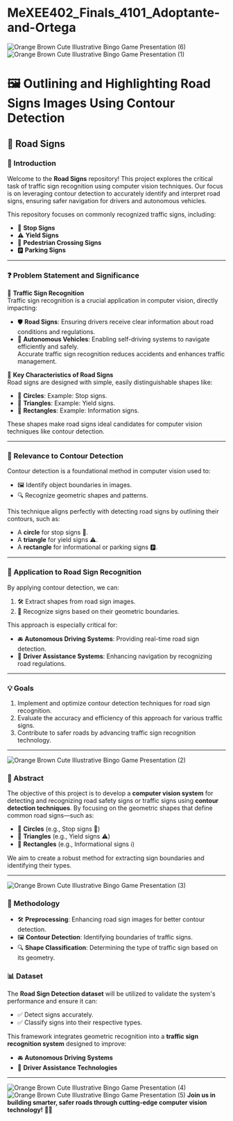 # MeXEE402_Finals_4101_Adoptante-and-Ortega
![Orange Brown Cute Illustrative Bingo Game Presentation (6)](https://github.com/user-attachments/assets/34c913b1-77ba-4a5a-8cfd-edb857ca5351)
![Orange Brown Cute Illustrative Bingo Game Presentation (1)](https://github.com/user-attachments/assets/79757aac-23b3-467d-8eae-b7f4ad8cd286)
# 🖼️ Outlining and Highlighting Road Signs Images Using Contour Detection 

## 🚦 Road Signs

### 📖 Introduction
Welcome to the **Road Signs** repository! This project explores the critical task of traffic sign recognition using computer vision techniques. Our focus is on leveraging contour detection to accurately identify and interpret road signs, ensuring safer navigation for drivers and autonomous vehicles.

This repository focuses on commonly recognized traffic signs, including:
- 🛑 **Stop Signs**
- ⚠️ **Yield Signs**
- 🚸 **Pedestrian Crossing Signs**
- 🅿️ **Parking Signs**

---

### ❓ Problem Statement and Significance

🚗 **Traffic Sign Recognition**  
Traffic sign recognition is a crucial application in computer vision, directly impacting:
- 🛡️ **Road Signs**: Ensuring drivers receive clear information about road conditions and regulations.
- 🤖 **Autonomous Vehicles**: Enabling self-driving systems to navigate efficiently and safely.  
Accurate traffic sign recognition reduces accidents and enhances traffic management.

🔺 **Key Characteristics of Road Signs**  
Road signs are designed with simple, easily distinguishable shapes like:
- 🔴 **Circles**: Example: Stop signs.
- 🔼 **Triangles**: Example: Yield signs.
- 🔷 **Rectangles**: Example: Information signs.

These shapes make road signs ideal candidates for computer vision techniques like contour detection.

---

### 🧪 Relevance to Contour Detection
Contour detection is a foundational method in computer vision used to:
- 🖼️ Identify object boundaries in images.
- 🔍 Recognize geometric shapes and patterns.

This technique aligns perfectly with detecting road signs by outlining their contours, such as:
- A **circle** for stop signs 🛑.
- A **triangle** for yield signs ⚠️.
- A **rectangle** for informational or parking signs 🅿️.

---

### 🚀 Application to Road Sign Recognition
By applying contour detection, we can:
1. 🛠️ Extract shapes from road sign images.
2. 🧩 Recognize signs based on their geometric boundaries.

This approach is especially critical for:
- 🚘 **Autonomous Driving Systems**: Providing real-time road sign detection.
- 🧭 **Driver Assistance Systems**: Enhancing navigation by recognizing road regulations.

---

### 💡 Goals
1. Implement and optimize contour detection techniques for road sign recognition.
2. Evaluate the accuracy and efficiency of this approach for various traffic signs.
3. Contribute to safer roads by advancing traffic sign recognition technology.

---

![Orange Brown Cute Illustrative Bingo Game Presentation (2)](https://github.com/user-attachments/assets/5930cb13-dc53-4907-b2e4-335203b09ec4)

### 📜 Abstract

The objective of this project is to develop a **computer vision system** for detecting and recognizing road safety signs or traffic signs using **contour detection techniques**. By focusing on the geometric shapes that define common road signs—such as:
- 🔴 **Circles** (e.g., Stop signs 🛑)
- 🔼 **Triangles** (e.g., Yield signs ⚠️)
- 🔷 **Rectangles** (e.g., Informational signs ℹ️)

We aim to create a robust method for extracting sign boundaries and identifying their types.

---

![Orange Brown Cute Illustrative Bingo Game Presentation (3)](https://github.com/user-attachments/assets/a0f08413-bcfe-4a3d-a59c-7230e7d51be5)

### 📂 Methodology
- 🛠️ **Preprocessing**: Enhancing road sign images for better contour detection.
- 🖼️ **Contour Detection**: Identifying boundaries of traffic signs.
- 🔍 **Shape Classification**: Determining the type of traffic sign based on its geometry.

### 📊 Dataset
The **Road Sign Detection dataset** will be utilized to validate the system's performance and ensure it can:
- ✅ Detect signs accurately.
- ✅ Classify signs into their respective types.

This framework integrates geometric recognition into a **traffic sign recognition system** designed to improve:
- 🚘 **Autonomous Driving Systems**
- 🧭 **Driver Assistance Technologies**

---

![Orange Brown Cute Illustrative Bingo Game Presentation (4)](https://github.com/user-attachments/assets/5aff4895-e619-470c-82e4-59cdfdd10eb7)
![Orange Brown Cute Illustrative Bingo Game Presentation (5)](https://github.com/user-attachments/assets/7bf26f7b-7c1b-4b5f-b581-a0c254289bd4)
**Join us in building smarter, safer roads through cutting-edge computer vision technology!** 🚦✨
